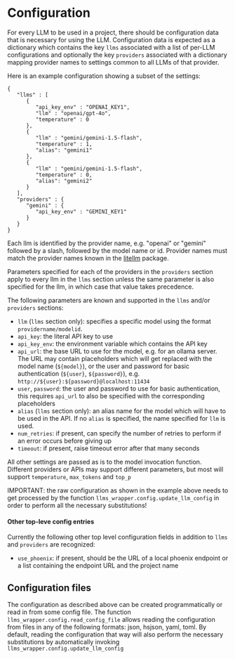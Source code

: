 # Configuration

For every LLM to be used in a project, there should be configuration data that is necessary for using the LLM.
Configuration data is expected as a dictionary which contains the key `llms` associated with a list of per-LLM configurations
and optionally the key `providers` associated with a dictionary mapping provider names to settings common to all LLMs of that 
provider. 

Here is an example configuration showing a subset of the settings:
```
{
   "llms" : [
      {
         "api_key_env" : "OPENAI_KEY1",
         "llm" : "openai/gpt-4o",
         "temperature" : 0
      },
      {
         "llm" : "gemini/gemini-1.5-flash",
         "temperature" : 1,
         "alias": "gemini1"
      },
      {
         "llm" : "gemini/gemini-1.5-flash",
         "temperature" : 0,
         "alias": "gemini2"
      }
   ],
   "providers" : {
      "gemini" : {
         "api_key_env" : "GEMINI_KEY1"
      }
   }
}
```

Each llm is identified by the provider name, e.g. "openai" or "gemini" followed by a slash, followed by the model name or id. Provider 
names must match the provider names known in the [litellm](https://docs.litellm.ai/docs/providers) package. 

Parameters specified for each of the providers in the `providers`  section apply to every llm in the `llms`  section unless the same 
parameter is also specified for the llm, in which case that value takes precedence.

The following parameters are known and supported in the `llms` and/or `providers` sections:

* `llm` (`llms` section only): specifies a specific model using the format `providername/modelid`. 
* `api_key`: the literal API key to use
* `api_key_env`:  the environment variable which contains the API key
* `api_url`: the base URL to use for the model, e.g. for an ollama server. The URL may contain placeholders which will get replaced with
   the model name (`${model}`), or the user and password for basic authentication (`${user}`, `${password}`), e.g.
   `http://${user}:${password}@localhost:11434`
* `user`, `password`: the user and password to use for basic authentication, this requires `api_url` to also be specified with the 
   corresponding placeholders
* `alias` (`llms` section only): an alias name for the model which will have to be used in the API. If no `alias` is specified, the name
   specified for `llm` is used. 
* `num_retries`: if present, can specify the number of retries to perform if an error occurs before giving up
* `timeout`: if present, raise timeout error after that many seconds

All other settings are passed as is to the model invocation function. Different providers or APIs may support different parameters, but 
most will support `temperature`, `max_tokens` and `top_p` 

IMPORTANT: the raw configuration as shown in the example above needs to get processed by the function `llms_wrapper.config.update_llm_config` 
in order to perform all the necessary substitutions!

#### Other top-leve config entries

Currently the following other top level configuration fields in addition to `llms` and `providers` are recognized:

* `use_phoenix`: if present, should be the URL of a local phoenix endpoint or a list containing the endpoint URL and the project name

## Configuration files

The configuration as described above can be created programmatically or read in from some config file. 
The function `llms_wrapper.config.read_config_file`  allows reading the configuration from files in any of the following 
formats: json, hsjson, yaml, toml. By default, reading the configuration that way will also perform the necessary substitutions by
automatically invoking `llms_wrapper.config.update_llm_config` 


